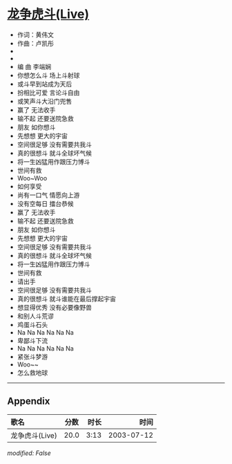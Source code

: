 # [龙争虎斗(Live)](https://music.163.com/song?id=31234274)

* 作词：黄伟文
* 作曲：卢凯彤
*
*
* 编    曲 李端娴
* 你想怎么斗 场上斗射球
* 或斗早到站成为天后
* 扮相比可爱 言论斗自由
* 或笑声斗大沿门兜售
* 赢了 无法收手
* 输不起 还要送院急救
* 朋友 如你想斗
* 先想想 更大的宇宙
* 空间很足够 没有需要共我斗
* 真的很想斗 就斗全球坏气候
* 将一生凶猛用作跟压力博斗
* 世间有救
* Woo~Woo
* 如何享受
* 尚有一口气 情愿向上游
* 没有空每日 擂台恭候
* 赢了 无法收手
* 输不起 还要送院急救
* 朋友 如你想斗
* 先想想 更大的宇宙
* 空间很足够 没有需要共我斗
* 真的很想斗 就斗全球坏气候
* 将一生凶猛用作跟压力博斗
* 世间有救
* 请出手
* 空间很足够 没有需要共我斗
* 真的很想斗 就斗谁能在最后撑起宇宙
* 想显得优秀 没有必要像野兽
* 和别人斗荒谬
* 鸡蛋斗石头
* Na Na Na Na Na Na
* 卑鄙斗下流
* Na Na Na Na Na Na
* 紧张斗梦游
* Woo~~
* 怎么救地球


---

## Appendix

|歌名|分数|时长|时间|
|:---|:---:|---:|---:|
|龙争虎斗(Live)|20.0|3:13|2003-07-12

*modified: False*